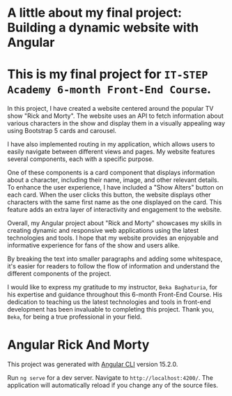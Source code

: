 # A little about my final project: Building a dynamic website with Angular

# This is my final project for `IT-STEP Academy 6-month Front-End Course`.

In this project, I have created a website centered around the popular TV show "Rick and Morty". The website uses an API to fetch information about various characters in the show and display them in a visually appealing way using Bootstrap 5 cards and carousel.

I have also implemented routing in my application, which allows users to easily navigate between different views and pages. My website features several components, each with a specific purpose.

One of these components is a card component that displays information about a character, including their name, image, and other relevant details. To enhance the user experience, I have included a "Show Alters" button on each card. When the user clicks this button, the website displays other characters with the same first name as the one displayed on the card. This feature adds an extra layer of interactivity and engagement to the website.

Overall, my Angular project about "Rick and Morty" showcases my skills in creating dynamic and responsive web applications using the latest technologies and tools. I hope that my website provides an enjoyable and informative experience for fans of the show and users alike.

By breaking the text into smaller paragraphs and adding some whitespace, it's easier for readers to follow the flow of information and understand the different components of the project.

I would like to express my gratitude to my instructor, `Beka Baghaturia`, for his expertise and guidance throughout this 6-month Front-End Course. His dedication to teaching us the latest technologies and tools in front-end development has been invaluable to completing this project. Thank you, `Beka`, for being a true professional in your field.


# Angular Rick And Morty

This project was generated with [Angular CLI](https://github.com/angular/angular-cli) version 15.2.0.

Run `ng serve` for a dev server. Navigate to `http://localhost:4200/`. The application will automatically reload if you change any of the source files.